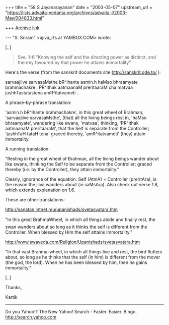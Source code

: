 +++
title = "58 S Jayanarayanan"
date = "2003-05-07"
upstream_url = "https://lists.advaita-vedanta.org/archives/advaita-l/2003-May/004833.html"

+++
[Archive link](https://lists.advaita-vedanta.org/archives/advaita-l/2003-May/004833.html)

--- "S. Sriram" <ajiva_rts at YAMBOX.COM> wrote:

[..]

> Sve. 1-6 "Knowing the self and the directing power
> as distinct,
> and thereby favoured by that power he attains
> immortality"
>

Here's the verse (from the sanskrit documents site
http://sanskrit.gde.to/ ):

sarvaajiive sarvasaMsthe bR^ihante
asmin.h haMso bhraamyate brahmachakre .
PR^ithak aatmaanaM preritaaraM cha matvaa
jushhTastatastena amR^itatvameti ..

A phrase-by-phrase translation:

'asmin.h bR^ihante brahmachakre', in this great wheel
of Brahman, 'sarvaajiive sarvasaMsthe', (that) all the
living beings rest in, 'haMso bhraamyate', wandering
like swans, 'matvaa', thinking, 'PR^ithak aatmaanaM
preritaaraM', that the Self is separate from the
Controller; 'jushhTaH tataH tena' graced thereby,
'amR^itatvameti' (they) attain immortality.

A running translation:

"Resting in the great wheel of Brahman, all the living
beings wander about like swans, thinking the Self to
be separate from the Controller; graced thereby (i.e.
by the Controller), they attain immortality."


Clearly, ignorance of the equation:
Self (AtmA) = Controller (preritAra),
is the reason the jiiva wanders about (in saMsAra).
Also check out verse 1.8, which extends explanation on
1.6.

These are other translations:

http://sanatan.intnet.mu/upanishads/svetasvatara.htm

"In this great BrahmaWheel, in which all things abide
and finally rest, the swan wanders about so long as it
thinks the self is different from the Controller. When
blessed by Him the self attains Immortality."

http://www.swaveda.com/Religion/Upanishads/svetasvatara.htm

"In that vast Brahma-wheel, in which all things live
and rest, the bird flutters about, so long as he
thinks that the self (in him) is different from the
mover (the god, the lord). When he has been blessed by
him, then he gains immortality."

[..]

Thanks,

Kartik

__________________________________
Do you Yahoo!?
The New Yahoo! Search - Faster. Easier. Bingo.
http://search.yahoo.com

